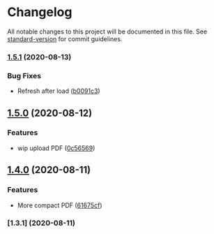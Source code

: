 # Changelog

All notable changes to this project will be documented in this file. See [standard-version](https://github.com/conventional-changelog/standard-version) for commit guidelines.

### [1.5.1](https://github.com/bdelbosc/beer-feedback/compare/v1.5.0...v1.5.1) (2020-08-13)


### Bug Fixes

* Refresh after load ([b0091c3](https://github.com/bdelbosc/beer-feedback/commit/b0091c3326ddb3d8be3532d347b6071ce80026c8))

## [1.5.0](https://github.com/bdelbosc/beer-feedback/compare/v1.4.0...v1.5.0) (2020-08-12)


### Features

* wip upload PDF ([0c56569](https://github.com/bdelbosc/beer-feedback/commit/0c565691e4e20045aa6837c7e4f910e3cad2d4a8))

## [1.4.0](https://github.com/bdelbosc/beer-feedback/compare/v1.3.1...v1.4.0) (2020-08-11)


### Features

* More compact PDF ([61675cf](https://github.com/bdelbosc/beer-feedback/commit/61675cf4433cf8850ce3bf4846c99a91ef5a5c47))

### [1.3.1] (2020-08-11)
